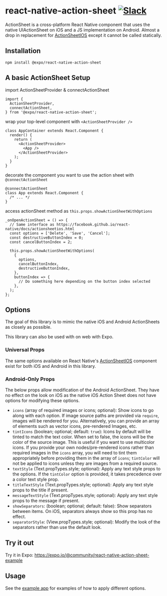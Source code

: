 # react-native-action-sheet [![Slack](https://slack.expo.io/badge.svg)](https://slack.expo.io)

ActionSheet is a cross-platform React Native component that uses the native UIActionSheet on iOS and a JS implementation on Android. Almost a drop in replacement for [ActionSheetIOS](https://facebook.github.io/react-native/docs/actionsheetios.html) except it cannot be called statically.

## Installation

```
npm install @expo/react-native-action-sheet
```

## A basic ActionSheet Setup

import ActionSheetProvider & connectActionSheet

```es6
import {
  ActionSheetProvider,
  connectActionSheet,
} from '@expo/react-native-action-sheet';
```

wrap your top-level component with `<ActionSheetProvider />`

```es6
class AppContainer extends React.Component {
  render() {
    return (
      <ActionSheetProvider>
        <App />
      </ActionSheetProvider>
    );
  }
}
```

decorate the component you want to use the action sheet with `@connectActionSheet`

```es6
@connectActionSheet
class App extends React.Component {
  /* ... */
}
```

access actionSheet method as `this.props.showActionSheetWithOptions`

```es6
_onOpenActionSheet = () => {
  // Same interface as https://facebook.github.io/react-native/docs/actionsheetios.html
  const options = ['Delete', 'Save', 'Cancel'];
  const destructiveButtonIndex = 0;
  const cancelButtonIndex = 2;

  this.props.showActionSheetWithOptions(
    {
      options,
      cancelButtonIndex,
      destructiveButtonIndex,
    },
    buttonIndex => {
      // Do something here depending on the button index selected
    },
  );
};
```

## Options

The goal of this library is to mimic the native iOS and Android ActionSheets as closely as possible.

This library can also be used with on web with Expo.

### Universal Props

The same options available on React Native's [ActionSheetIOS](https://facebook.github.io/react-native/docs/actionsheetios.html#showactionsheetwithoptions) component exist for both iOS and Android in this library.

### Android-Only Props

The below props allow modification of the Android ActionSheet. They have no effect on the look on iOS as the native iOS Action Sheet does not have options for modifying these options.

- `icons` (array of required images or icons; optional): Show icons to go along with each option. If image source paths are provided via `require`, images will be rendered for you. Alternatively, you can provide an array of elements such as vector icons, pre-rendered Images, etc.
- `tintIcons` (boolean; optional; default: `true`): Icons by default will be tinted to match the text color. When set to false, the icons will be the color of the source image. This is useful if you want to use multicolor icons. If you provide your own nodes/pre-rendered icons rather than required images in the `icons` array, you will need to tint them appropriately before providing them in the array of `icons`; `tintColor` will not be applied to icons unless they are images from a required source.
- `textStyle` (Text.propTypes.style; optional): Apply any text style props to the options. If the `tintColor` option is provided, it takes precedence over a color text style prop.
- `titleTextStyle` (Text.propTypes.style; optional): Apply any text style props to the title if present.
- `messageTextStyle` (Text.propTypes.style; optional): Apply any text style props to the message if present.
- `showSeparators`: (boolean; optional; default: false): Show separators between items. On iOS, separators always show so this prop has no effect.
- `separatorStyle`: (View.propTypes.style; optional): Modify the look of the separators rather than use the default look.

## Try it out

Try it in Expo: https://expo.io/@community/react-native-action-sheet-example

## Usage

See the [example app](https://github.com/expo/react-native-action-sheet/tree/master/example) for examples of how to apply different options.
